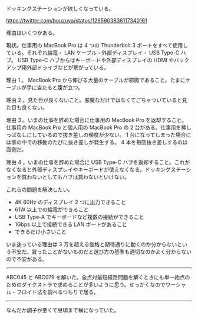 ドッキングステーションが欲しくなっている。

<https://twitter.com/bouzuya/status/1265903836117340161>

理由はいくつかある。

現状。仕事用の MacBook Pro は 4 つの Thunderbolt 3 ポートをすべて使用している。それぞれ給電・ LAN ケーブル・外部ディスプレイ・ USB Type-C ハブ。 USB Type-C ハブからはキーボードや外部ディスプレイの HDMI やバックアップ用外部ドライブなどが繋がっている。

理由 1 。 MacBook Pro から伸びる大量のケーブルが邪魔であること。たまにケーブルが手に当たると腹が立つ。

理由 2 。見た目が良くないこと。邪魔なだけではなくてごちゃついていると見た目も良くない。

理由 3 。いまの仕事を辞めた場合に仕事用の MacBook Pro を返却すること。仕事用の MacBook Pro と個人用の MacBook Pro の 2 台がある。仕事用を挿しっぱなしにしているので抜き差しの頻度が少ない。 1 台になってしまった場合には家の中での移動のたびに抜き差しが発生する。 4 本を毎回抜き差しするのは面倒だ。

理由 4 。いまの仕事を辞めた場合に USB Type-C ハブを返却すること。これがなくなると外部ディスプレイやキーボードが使えなくなる。ドッキングステーションを買わないとしてもハブは買わないといけない。

これらの問題を解決したい。

- 4K 60Hz のディスプレイ 2 つに出力できること
- 61W 以上での給電ができること
- USB Type-A でキーボードなど複数の接続ができること
- 1Gbps 以上で接続できる LAN ポートがあること
- できるだけ小さいこと

いま迷っている理由は 3 万を超える価格と期待通りに動くのか分からないという不安だ。買ったことがないものだと選び方の基準も適切なのかよく分からないので不安がある。

---

ABC045 と ABC079 を解いた。全点対最短経路問題を解くときにも単一始点のためのダイクストラで求めることが多いように思う。せっかくなのでワーシャル・フロイド法を調べるつもりで居る。

---

なんだか調子が悪くて昼頃まで横になっていた。

